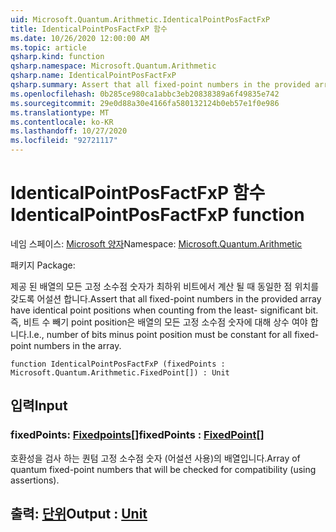 ```yaml
---
uid: Microsoft.Quantum.Arithmetic.IdenticalPointPosFactFxP
title: IdenticalPointPosFactFxP 함수
ms.date: 10/26/2020 12:00:00 AM
ms.topic: article
qsharp.kind: function
qsharp.namespace: Microsoft.Quantum.Arithmetic
qsharp.name: IdenticalPointPosFactFxP
qsharp.summary: Assert that all fixed-point numbers in the provided array have identical point positions when counting from the least- significant bit. I.e., number of bits minus point position must be constant for all fixed-point numbers in the array.
ms.openlocfilehash: 0b285ce980ca1abbc3eb20838389a6f49835e742
ms.sourcegitcommit: 29e0d88a30e4166fa580132124b0eb57e1f0e986
ms.translationtype: MT
ms.contentlocale: ko-KR
ms.lasthandoff: 10/27/2020
ms.locfileid: "92721117"
---
```

# <a name="identicalpointposfactfxp-function"></a><span data-ttu-id="4220d-102">IdenticalPointPosFactFxP 함수</span><span class="sxs-lookup"><span data-stu-id="4220d-102">IdenticalPointPosFactFxP function</span></span>

<span data-ttu-id="4220d-103">네임 스페이스: [Microsoft 양자](xref:Microsoft.Quantum.Arithmetic)</span><span class="sxs-lookup"><span data-stu-id="4220d-103">Namespace: [Microsoft.Quantum.Arithmetic](xref:Microsoft.Quantum.Arithmetic)</span></span>

<span data-ttu-id="4220d-104">패키지 [](https://nuget.org/packages/)</span><span class="sxs-lookup"><span data-stu-id="4220d-104">Package: [](https://nuget.org/packages/)</span></span>


<span data-ttu-id="4220d-105">제공 된 배열의 모든 고정 소수점 숫자가 최하위 비트에서 계산 될 때 동일한 점 위치를 갖도록 어설션 합니다.</span><span class="sxs-lookup"><span data-stu-id="4220d-105">Assert that all fixed-point numbers in the provided array have identical point positions when counting from the least- significant bit.</span></span> <span data-ttu-id="4220d-106">즉, 비트 수 빼기 point position은 배열의 모든 고정 소수점 숫자에 대해 상수 여야 합니다.</span><span class="sxs-lookup"><span data-stu-id="4220d-106">I.e., number of bits minus point position must be constant for all fixed-point numbers in the array.</span></span>

```qsharp
function IdenticalPointPosFactFxP (fixedPoints : Microsoft.Quantum.Arithmetic.FixedPoint[]) : Unit
```


## <a name="input"></a><span data-ttu-id="4220d-107">입력</span><span class="sxs-lookup"><span data-stu-id="4220d-107">Input</span></span>

### <a name="fixedpoints--fixedpoint"></a><span data-ttu-id="4220d-108">fixedPoints: [Fixedpoints](xref:Microsoft.Quantum.Arithmetic.FixedPoint)[]</span><span class="sxs-lookup"><span data-stu-id="4220d-108">fixedPoints : [FixedPoint](xref:Microsoft.Quantum.Arithmetic.FixedPoint)[]</span></span>

<span data-ttu-id="4220d-109">호환성을 검사 하는 퀀텀 고정 소수점 숫자 (어설션 사용)의 배열입니다.</span><span class="sxs-lookup"><span data-stu-id="4220d-109">Array of quantum fixed-point numbers that will be checked for compatibility (using assertions).</span></span>



## <a name="output--unit"></a><span data-ttu-id="4220d-110">출력: [단위](xref:microsoft.quantum.lang-ref.unit)</span><span class="sxs-lookup"><span data-stu-id="4220d-110">Output : [Unit](xref:microsoft.quantum.lang-ref.unit)</span></span>

